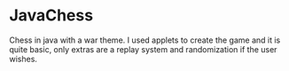 # JavaChess
Chess in java with a war theme.
I used applets to create the game and it is quite basic, only extras are a replay system and randomization if the user wishes.
